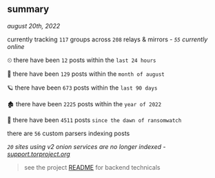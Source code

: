 
## summary
_august 20th, 2022_

currently tracking `117` groups across `208` relays & mirrors - _`55` currently online_

⏲ there have been `12` posts within the `last 24 hours`

🦈 there have been `129` posts within the `month of august`

🪐 there have been `673` posts within the `last 90 days`

🏚 there have been `2225` posts within the `year of 2022`

🦕 there have been `4511` posts `since the dawn of ransomwatch`

there are `56` custom parsers indexing posts

_`20` sites using v2 onion services are no longer indexed - [support.torproject.org](https://support.torproject.org/onionservices/v2-deprecation/)_

> see the project [README](https://github.com/joshhighet/ransomwatch#ransomwatch--) for backend technicals
